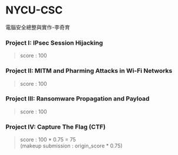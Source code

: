 # NYCU-CSC
電腦安全總整與實作-李奇育

### Project I: IPsec Session Hijacking
> score : 100

### Project II: MITM and Pharming Attacks in Wi-Fi Networks
> score : 100

### Project III: Ransomware Propagation and Payload
> score : 100

### Project IV: Capture The Flag (CTF)
> score : 100 * 0.75 = 75    
> (makeup submission : origin_score * 0.75)
